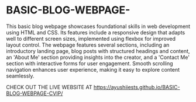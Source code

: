 # BASIC-BLOG-WEBPAGE-

This basic blog webpage showcases foundational skills in web development using HTML and CSS. Its features include a responsive design that adapts well to different screen sizes, implemented using flexbox for improved layout control. The webpage features several sections, including an introductory landing page, blog posts with structured headings and content, an 'About Me' section providing insights into the creator, and a 'Contact Me' section with interactive forms for user engagement. Smooth scrolling navigation enhances user experience, making it easy to explore content seamlessly.

CHECK OUT THE LIVE WEBSITE AT https://ayushiiests.github.io/BASIC-BLOG-WEBPAGE-CVIP/




